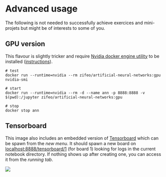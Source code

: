 # Advanced usage

The following is not needed to successfully achieve exercices and mini-projets but might be of interests to some of you.

## GPU version

This flavour is slightly tricker and require [Nvidia docker engine utility](https://github.com/NVIDIA/nvidia-docker) to be installed ([instructions](https://github.com/NVIDIA/nvidia-docker/wiki/Installation-(version-2.0))).

```shell
# test
docker run --runtime=nvidia --rm zifeo/artificial-neural-networks:gpu nvidia-smi

# start
docker run --runtime=nvidia --rm -d --name ann -p 8888:8888 -v $(pwd):/jupyter zifeo/artificial-neural-networks:gpu

# stop
docker stop ann
```

## Tensorboard

This image also includes an embedded version of [Tensorboard](https://www.tensorflow.org/programmers_guide/summaries_and_tensorboard) which can be spawn from the *new menu*. It should spawn a new board on [localhost:8888/tensorboard/1](http://localhost:8888/tensorboard/1) (for board 1) looking for logs in the current notebook directory. If nothing shows up after creating one, you can access it from the *running tab*.

![](screens/4.png)